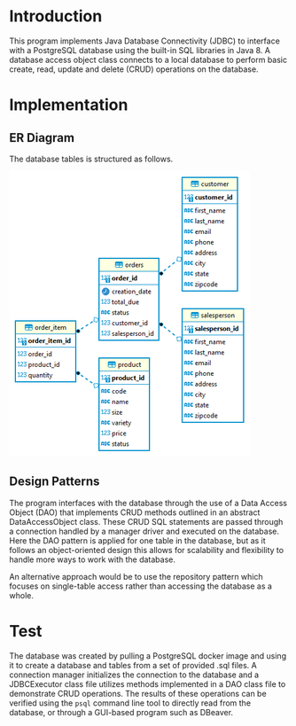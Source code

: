 # Introduction
This program implements Java Database Connectivity (JDBC) to interface with a PostgreSQL database using the built-in SQL libraries in Java 8. A database access object class connects to a local database to perform basic create, read, update and delete (CRUD) operations on the database.

# Implementation
## ER Diagram
The database tables is structured as follows.

![ER diagram](hplussport_ER_diagram.png)

## Design Patterns
The program interfaces with the database through the use of a Data Access Object (DAO) that implements CRUD methods outlined in an abstract DataAccessObject class. These CRUD SQL statements are passed through a connection handled by a manager driver and executed on the database. Here the DAO pattern is applied for one table in the database, but as it follows an object-oriented design this allows for scalability and flexibility to handle more ways to work with the database.

An alternative approach would be to use the repository pattern which focuses on single-table access rather than accessing the database as a whole.

# Test
The database was created by pulling a PostgreSQL docker image and using it to create a database and tables from a set of provided .sql files. A connection manager initializes the connection to the database and a JDBCExecutor class file utilizes methods implemented in a DAO class file to demonstrate CRUD operations. The results of these operations can be verified using the `psql` command line tool to directly read from the database, or through a GUI-based program such as DBeaver.